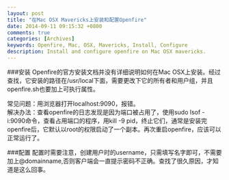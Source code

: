 ```yaml
---
layout: post
title: "在Mac OSX Mavericks上安装和配置Openfire"
date: 2014-09-11 09:15:32 +0800
comments: true
categories: [Archives] 
keywords: Openfire, Mac, OSX, Mavericks, Install, Configure
description: Install and configure openfire on Mac OSX mavericks.
---
```


###安装
  Openfire的官方安装文档并没有详细说明如何在Mac OSX上安装。经过查找，它安装的路径在/usr/local下面，需要更改下它的所有者和用户组，并且openfire.sh也要加上可执行属性。

  常见问题：用浏览器打开localhost:9090，报错。  
  解决办法：查看openfire的日志发现是因为端口被占用了，使用sudo lsof -i:9090命令，查看占用端口的程序，用kill -9 pid，终止它们，通常是安装完openfire后，它默认以root的权限启动了一个副本。再次重启openfire，应该可以正常运行了。

###配置
   配置时需要注意，创建用户时的username，只需填写名字即可，不需要加上@domainname,否则客户端会一直提示密码不正确。查找了很久原因，才知道是这么回事。

